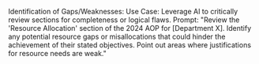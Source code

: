 Identification of Gaps/Weaknesses:
        Use Case: Leverage AI to critically review sections for completeness or logical flaws.
        Prompt: "Review the 'Resource Allocation' section of the 2024 AOP for [Department X]. Identify any potential resource gaps or misallocations that could hinder the achievement of their stated objectives. Point out areas where justifications for resource needs are weak."
